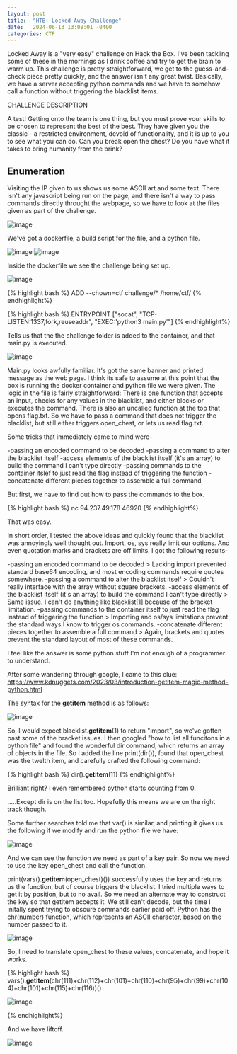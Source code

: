 ```yaml
---
layout: post
title:  "HTB: Locked Away Challenge"
date:   2024-06-13 13:08:01 -0400
categories: CTF
---
```



Locked Away is a "very easy" challenge on Hack the Box. I've been tackling some of these in the mornings as I drink coffee and try to get the brain to warm up. This challenge is pretty straightforward, we get to the guess-and-check piece pretty quickly, and the answer isn't any great twist. Basically, we have a server accepting python commands and we have to somehow call a function without triggering the blacklist items. 

CHALLENGE DESCRIPTION

A test! Getting onto the team is one thing, but you must prove your skills to be chosen to represent the best of the best. They have given you the classic - a restricted environment, devoid of functionality, and it is up to you to see what you can do. Can you break open the chest? Do you have what it takes to bring humanity from the brink?


## Enumeration

Visiting the IP given to us shows us some ASCII art and some text. There isn't any javascript being run on the page, and there isn't a way to pass commands directly throught the webpage, so we have to look at the files given as part of the challenge. 

![image](https://github.com/N0SH3LL/n0sh3ll.github.io/assets/107323047/6317aa00-9e40-41c2-9c1f-541bc418fa98)

We've got a dockerfile, a build script for the file, and a python file.

![image](https://github.com/N0SH3LL/n0sh3ll.github.io/assets/107323047/7ccbe44a-287d-4225-a306-5fd85f2da9e5)
![image](https://github.com/N0SH3LL/n0sh3ll.github.io/assets/107323047/6baf9a80-158d-4ac3-a540-59ff6e6ae627)

Inside the dockerfile we see the challenge being set up. 

![image](https://github.com/N0SH3LL/n0sh3ll.github.io/assets/107323047/237f7e49-b1f3-47e4-93a8-c1faabbe89c9)

{% highlight bash %}
ADD --chown=ctf challenge/* /home/ctf/
{% endhighlight%}

{% highlight bash %}
ENTRYPOINT ["socat", "TCP-LISTEN:1337,fork,reuseaddr", "EXEC:'python3 main.py'"]
{% endhighlight%}

Tells us that the the challenge folder is added to the container, and that main.py is executed. 

![image](https://github.com/N0SH3LL/n0sh3ll.github.io/assets/107323047/1be6357b-ef97-4262-9bd2-a542471a676d)

Main.py looks awfully familiar. It's got the same banner and printed message as the web page. I think its safe to assume at this point that the box is running the docker container and python file we were given. The logic in the file is fairly straightforward: There is one function that accepts an input, checks for any values in the blacklist, and either blocks or executes the command. There is also an uncalled function at the top that opens flag.txt. So we have to pass a command that does not trigger the blacklist, but still either triggers open_chest, or lets us read flag.txt. 

Some tricks that immediately came to mind were- 

-passing an encoded command to be decoded
-passing a command to alter the blacklist itself
-access elements of the blacklist itself (it's an array) to build the command I can't type directly
-passing commands to the container itslef to just read the flag instead of triggering the function
-concatenate different pieces together to assemble a full command

But first, we have to find out how to pass the commands to the box. 

{% highlight bash %}
nc 94.237.49.178 46920
{% endhighlight%}

That was easy. 

In short order, I tested the above ideas and quickly found that the blacklist was annoyingly well thought out. Import, os, sys really limit our options. And even quotation marks and brackets are off limits. I got the following results- 

-passing an encoded command to be decoded > Lacking import prevented standard base64 encoding, and most encoding commands require quotes somewhere.
-passing a command to alter the blacklist itself > Couldn't really interface with the array without square brackets. 
-access elements of the blacklist itself (it's an array) to build the command I can't type directly > Same issue. I can't do anything like blacklist[1] because of the bracket limitation. 
-passing commands to the container itself to just read the flag instead of triggering the function > Importing and os/sys limitations prevent the standard ways I know to trigger os commands.
-concatenate different pieces together to assemble a full command > Again, brackets and quotes prevent the standard layout of most of these commands. 

I feel like the answer is some python stuff I'm not enough of a programmer to understand. 

After some wandering through google, I came to this clue: 
https://www.kdnuggets.com/2023/03/introduction-getitem-magic-method-python.html

The syntax for the __getitem__ method is as follows:

![image](https://github.com/N0SH3LL/n0sh3ll.github.io/assets/107323047/31de20e7-23c3-4bd8-b33b-3386dac5d780)


So, I would expect blacklist.__getitem__(1) to return "import", so we've gotten past some of the bracket issues. 
I then googled "how to list all funcitons in a python file" and found the wonderful dir command, which returns an array of objects in the file. So I added the line print(dir()), found that open_chest was the twelth item, and carefully crafted the following command: 

{% highlight bash %}
dir().__getitem__(11)
{% endhighlight%}

Brilliant right? I even remembered python starts counting from 0. 

.....Except dir is on the list too. 
Hopefully this means we are on the right track though. 

Some further searches told me that var() is similar, and printing it gives us the following if we modify and run the python file we have: 

![image](https://github.com/N0SH3LL/n0sh3ll.github.io/assets/107323047/a56c7a62-d54b-4bf2-8ab0-fe219fa0760e)

And we can see the function we need as part of a key pair. 
So now we need to use the key open_chest and call the function. 

print(vars().__getitem__(open_chest)()) successfully uses the key and returns us the function, but of course triggers the blacklist. I tried multiple ways to get it by position, but to no avail. So we need an alternate way to construct the key so that getitem accepts it. We still can't decode, but the time I initally spent trying to obscure commands earlier paid off. Python has the chr(number) function, which represents an ASCII character, based on the number passed to it. 

![image](https://github.com/N0SH3LL/n0sh3ll.github.io/assets/107323047/2e02e75c-2bb6-4382-92d7-822276d1ba63)

So, I need to translate open_chest to these values, concatenate, and hope it works. 

{% highlight bash %}
vars().__getitem__(chr(111)+chr(112)+chr(101)+chr(110)+chr(95)+chr(99)+chr(104)+chr(101)+chr(115)+chr(116))()

![image](https://github.com/N0SH3LL/n0sh3ll.github.io/assets/107323047/dbedba9b-bbf1-40ca-b223-f5f0e9df61eb)

{% endhighlight%}

And we have liftoff. 

![image](https://github.com/N0SH3LL/n0sh3ll.github.io/assets/107323047/ba4e1344-1320-42d1-b27d-26f0dc226f2c)

